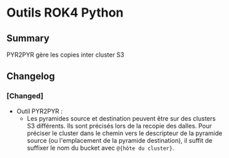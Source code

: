 # Outils ROK4 Python

## Summary

PYR2PYR gère les copies inter cluster S3

## Changelog

### [Changed]

* Outil PYR2PYR :
  * Les pyramides source et destination peuvent être sur des clusters S3 différents. Ils sont précisés lors de la recopie des dalles. Pour préciser le cluster dans le chemin vers le descripteur de la pyramide source (ou l'emplacement de la pyramide destination), il suffit de suffixer le nom du bucket avec `@{hôte du cluster}`.


<!-- 
### [Added]

### [Changed]

### [Deprecated]

### [Removed]

### [Fixed]

### [Security] 
-->